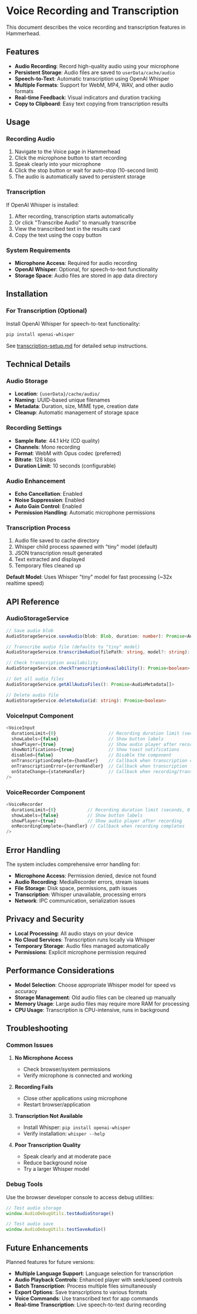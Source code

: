 # Voice Recording and Transcription

This document describes the voice recording and transcription features in Hammerhead.

## Features

- **Audio Recording**: Record high-quality audio using your microphone
- **Persistent Storage**: Audio files are saved to `userData/cache/audio`
- **Speech-to-Text**: Automatic transcription using OpenAI Whisper
- **Multiple Formats**: Support for WebM, MP4, WAV, and other audio formats
- **Real-time Feedback**: Visual indicators and duration tracking
- **Copy to Clipboard**: Easy text copying from transcription results

## Usage

### Recording Audio

1. Navigate to the Voice page in Hammerhead
2. Click the microphone button to start recording
3. Speak clearly into your microphone
4. Click the stop button or wait for auto-stop (10-second limit)
5. The audio is automatically saved to persistent storage

### Transcription

If OpenAI Whisper is installed:

1. After recording, transcription starts automatically
2. Or click "Transcribe Audio" to manually transcribe
3. View the transcribed text in the results card
4. Copy the text using the copy button

### System Requirements

- **Microphone Access**: Required for audio recording
- **OpenAI Whisper**: Optional, for speech-to-text functionality
- **Storage Space**: Audio files are stored in app data directory

## Installation

### For Transcription (Optional)

Install OpenAI Whisper for speech-to-text functionality:

```bash
pip install openai-whisper
```

See [transcription-setup.md](./transcription-setup.md) for detailed setup instructions.

## Technical Details

### Audio Storage

- **Location**: `{userData}/cache/audio/`
- **Naming**: UUID-based unique filenames
- **Metadata**: Duration, size, MIME type, creation date
- **Cleanup**: Automatic management of storage space

### Recording Settings

- **Sample Rate**: 44.1 kHz (CD quality)
- **Channels**: Mono recording
- **Format**: WebM with Opus codec (preferred)
- **Bitrate**: 128 kbps
- **Duration Limit**: 10 seconds (configurable)

### Audio Enhancement

- **Echo Cancellation**: Enabled
- **Noise Suppression**: Enabled  
- **Auto Gain Control**: Enabled
- **Permission Handling**: Automatic microphone permissions

### Transcription Process

1. Audio file saved to cache directory
2. Whisper child process spawned with "tiny" model (default)
3. JSON transcription result generated
4. Text extracted and displayed
5. Temporary files cleaned up

**Default Model**: Uses Whisper "tiny" model for fast processing (~32x realtime speed)

## API Reference

### AudioStorageService

```typescript
// Save audio blob
AudioStorageService.saveAudio(blob: Blob, duration: number): Promise<AudioMetadata>

// Transcribe audio file (defaults to "tiny" model)
AudioStorageService.transcribeAudio(filePath: string, model?: string): Promise<TranscriptionResult>

// Check transcription availability
AudioStorageService.checkTranscriptionAvailability(): Promise<boolean>

// Get all audio files
AudioStorageService.getAllAudioFiles(): Promise<AudioMetadata[]>

// Delete audio file
AudioStorageService.deleteAudio(id: string): Promise<boolean>
```

### VoiceInput Component

```typescript
<VoiceInput
  durationLimit={0}                    // Recording duration limit (seconds, 0 = no limit)
  showLabels={false}                   // Show button labels
  showPlayer={true}                    // Show audio player after recording
  showNotifications={true}             // Show toast notifications
  disabled={false}                     // Disable the component
  onTranscriptionComplete={handler}    // Callback when transcription completes
  onTranscriptionError={errorHandler}  // Callback when transcription fails
  onStateChange={stateHandler}         // Callback when recording/transcription state changes
/>
```

### VoiceRecorder Component

```typescript
<VoiceRecorder
  durationLimit={0}            // Recording duration limit (seconds, 0 = no limit)
  showLabels={false}           // Show button labels
  showPlayer={true}            // Show audio player after recording
  onRecordingComplete={handler} // Callback when recording completes
/>
```

## Error Handling

The system includes comprehensive error handling for:

- **Microphone Access**: Permission denied, device not found
- **Audio Recording**: MediaRecorder errors, stream issues
- **File Storage**: Disk space, permissions, path issues
- **Transcription**: Whisper unavailable, processing errors
- **Network**: IPC communication, serialization issues

## Privacy and Security

- **Local Processing**: All audio stays on your device
- **No Cloud Services**: Transcription runs locally via Whisper
- **Temporary Storage**: Audio files managed automatically
- **Permissions**: Explicit microphone permission required

## Performance Considerations

- **Model Selection**: Choose appropriate Whisper model for speed vs accuracy
- **Storage Management**: Old audio files can be cleaned up manually
- **Memory Usage**: Large audio files may require more RAM for processing
- **CPU Usage**: Transcription is CPU-intensive, runs in background

## Troubleshooting

### Common Issues

1. **No Microphone Access**
   - Check browser/system permissions
   - Verify microphone is connected and working

2. **Recording Fails**
   - Close other applications using microphone
   - Restart browser/application

3. **Transcription Not Available**
   - Install Whisper: `pip install openai-whisper`
   - Verify installation: `whisper --help`

4. **Poor Transcription Quality**
   - Speak clearly and at moderate pace
   - Reduce background noise
   - Try a larger Whisper model

### Debug Tools

Use the browser developer console to access debug utilities:

```javascript
// Test audio storage
window.AudioDebugUtils.testAudioStorage()

// Test audio save
window.AudioDebugUtils.testSaveAudio()
```

## Future Enhancements

Planned features for future versions:

- **Multiple Language Support**: Language selection for transcription
- **Audio Playback Controls**: Enhanced player with seek/speed controls
- **Batch Transcription**: Process multiple files simultaneously
- **Export Options**: Save transcriptions to various formats
- **Voice Commands**: Use transcribed text for app commands
- **Real-time Transcription**: Live speech-to-text during recording
